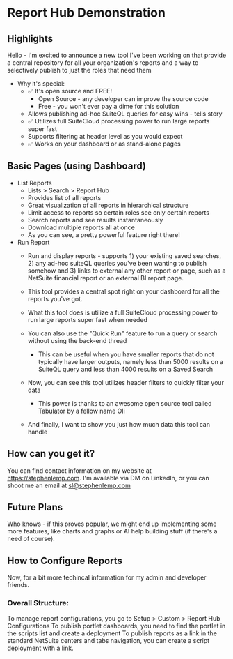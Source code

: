 # Report Hub Demonstration

## Highlights

Hello - I'm excited to announce a new tool I've been working on that provide a central repository for all your organization's reports and a way to selectively publish to just the roles that need them

- Why it's special:
  - ✅ It's open source and FREE!
    - Open Source - any developer can improve the source code
    - Free - you won't ever pay a dime for this solution
  - Allows publishing ad-hoc SuiteQL queries for easy wins - tells story
  - ✅ Utilizes full SuiteCloud processing power to run large reports super fast
  - Supports filtering at header level as you would expect
  - ✅ Works on your dashboard or as stand-alone pages

## Basic Pages (using Dashboard)

- List Reports
  - Lists > Search > Report Hub
  - Provides list of all reports
  - Great visualization of all reports in hierarchical structure
  - Limit access to reports so certain roles see only certain reports
  - Search reports and see results instantaneously 
  - Download multiple reports all at once
  - As you can see, a pretty powerful feature right there!
- Run Report
  - Run and display reports - supports 1) your existing saved searches, 2) any ad-hoc suiteQL queries you've been wanting to publish somehow and 3) links to external any other report or page, such as a NetSuite financial report or an external BI report page.
  - This tool provides a central spot right on your dashboard for all the reports you've got.

  - What this tool does is utilize a full SuiteCloud processing power to run large reports super fast when needed
  - You can also use the "Quick Run" feature to run a query or search without using the back-end thread
    - This can be useful when you have smaller reports that do not typically have larger outputs, namely less than 5000 results on a SuiteQL query and less than 4000 results on a Saved Search
  - Now, you can see this tool utilizes header filters to quickly filter your data
    - This power is thanks to an awesome open source tool called Tabulator by a fellow name Oli
  - And finally, I want to show you just how much data this tool can handle

## How can you get it?

You can find contact information on my website at https://stephenlemp.com.
I'm available via DM on LinkedIn, or you can shoot me an email at sl@stephenlemp.com

## Future Plans

Who knows - if this proves popular, we might end up implementing some more features, like charts and graphs or AI help building stuff (if there's a need of course).

## How to Configure Reports

Now, for a bit more techincal information for my admin and developer friends.

### Overall Structure:

To manage report configurations, you go to Setup > Custom > Report Hub Configurations
To publish portlet dashboards, you need to find the portlet in the scripts list and create a deployment
To publish reports as a link in the standard NetSuite centers and tabs navigation, you can create a script deployment with a link.